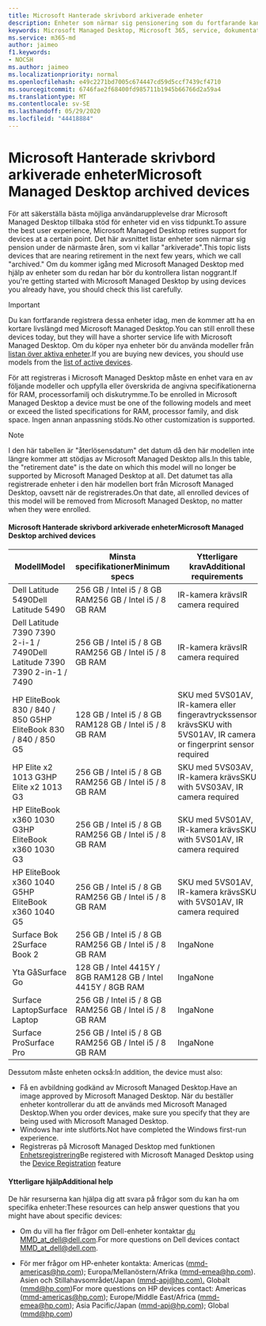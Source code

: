```yaml
---
title: Microsoft Hanterade skrivbord arkiverade enheter
description: Enheter som närmar sig pensionering som du fortfarande kan registrera dig men kommer att ha en förkortad livslängd
keywords: Microsoft Managed Desktop, Microsoft 365, service, dokumentation
ms.service: m365-md
author: jaimeo
f1.keywords:
- NOCSH
ms.author: jaimeo
ms.localizationpriority: normal
ms.openlocfilehash: e49c2271bd7005c674447cd59d5ccf7439cf4710
ms.sourcegitcommit: 6746fae2f68400fd985711b1945b66766d2a59a4
ms.translationtype: MT
ms.contentlocale: sv-SE
ms.lasthandoff: 05/29/2020
ms.locfileid: "44418884"
---
```

# <a name="microsoft-managed-desktop-archived-devices"></a><span data-ttu-id="65c2f-104">Microsoft Hanterade skrivbord arkiverade enheter</span><span class="sxs-lookup"><span data-stu-id="65c2f-104">Microsoft Managed Desktop archived devices</span></span>

<span data-ttu-id="65c2f-105">För att säkerställa bästa möjliga användarupplevelse drar Microsoft Managed Desktop tillbaka stöd för enheter vid en viss tidpunkt.</span><span class="sxs-lookup"><span data-stu-id="65c2f-105">To assure the best user experience, Microsoft Managed Desktop retires support for devices at a certain point.</span></span> <span data-ttu-id="65c2f-106">Det här avsnittet listar enheter som närmar sig pension under de närmaste åren, som vi kallar "arkiverade".</span><span class="sxs-lookup"><span data-stu-id="65c2f-106">This topic lists devices that are nearing retirement in the next few years, which we call "archived."</span></span> <span data-ttu-id="65c2f-107">Om du kommer igång med Microsoft Managed Desktop med hjälp av enheter som du redan har bör du kontrollera listan noggrant.</span><span class="sxs-lookup"><span data-stu-id="65c2f-107">If you're getting started with Microsoft Managed Desktop by using devices you already have, you should check this list carefully.</span></span>

>[!IMPORTANT]
><span data-ttu-id="65c2f-108">Du kan fortfarande registrera dessa enheter idag, men de kommer att ha en kortare livslängd med Microsoft Managed Desktop.</span><span class="sxs-lookup"><span data-stu-id="65c2f-108">You can still enroll these devices today, but they will have a shorter service life with Microsoft Managed Desktop.</span></span> <span data-ttu-id="65c2f-109">Om du köper nya enheter bör du använda modeller från [listan över aktiva enheter](./device-list.md).</span><span class="sxs-lookup"><span data-stu-id="65c2f-109">If you are buying new devices, you should use models from the [list of active devices](./device-list.md).</span></span>

<!-- Microsoft 365 E5; Device as a Service -->
<!-- Split from device & technologies topic. Destination topic for aka.ms/device-list  -->
<span data-ttu-id="65c2f-110">För att registreras i Microsoft Managed Desktop måste en enhet vara en av följande modeller och uppfylla eller överskrida de angivna specifikationerna för RAM, processorfamilj och diskutrymme.</span><span class="sxs-lookup"><span data-stu-id="65c2f-110">To be enrolled in Microsoft Managed Desktop a device must be one of the following models and meet or exceed the listed specifications for RAM, processor family, and disk space.</span></span> <span data-ttu-id="65c2f-111">Ingen annan anpassning stöds.</span><span class="sxs-lookup"><span data-stu-id="65c2f-111">No other customization is supported.</span></span>



>[!NOTE]
><span data-ttu-id="65c2f-112">I den här tabellen är "återlösensdatum" det datum då den här modellen inte längre kommer att stödjas av Microsoft Managed Desktop alls.</span><span class="sxs-lookup"><span data-stu-id="65c2f-112">In this table, the "retirement date" is the date on which this model will no longer be supported by Microsoft Managed Desktop at all.</span></span> <span data-ttu-id="65c2f-113">Det datumet tas alla registrerade enheter i den här modellen bort från Microsoft Managed Desktop, oavsett när de registrerades.</span><span class="sxs-lookup"><span data-stu-id="65c2f-113">On that date, all enrolled devices of this model will be removed from Microsoft Managed Desktop, no matter when they were enrolled.</span></span>

#### <a name="microsoft-managed-desktop-archived-devices"></a><span data-ttu-id="65c2f-114">Microsoft Hanterade skrivbord arkiverade enheter</span><span class="sxs-lookup"><span data-stu-id="65c2f-114">Microsoft Managed Desktop archived devices</span></span>

| <span data-ttu-id="65c2f-115">Modell</span><span class="sxs-lookup"><span data-stu-id="65c2f-115">Model</span></span>  | <span data-ttu-id="65c2f-116">Minsta specifikationer</span><span class="sxs-lookup"><span data-stu-id="65c2f-116">Minimum specs</span></span>  | <span data-ttu-id="65c2f-117">Ytterligare krav</span><span class="sxs-lookup"><span data-stu-id="65c2f-117">Additional requirements</span></span>  | <span data-ttu-id="65c2f-118">Pensioneringsdatum</span><span class="sxs-lookup"><span data-stu-id="65c2f-118">Retirement date</span></span> |
|---------|---------|---------|---------|
| <span data-ttu-id="65c2f-119">Dell Latitude 5490</span><span class="sxs-lookup"><span data-stu-id="65c2f-119">Dell Latitude 5490</span></span>| <span data-ttu-id="65c2f-120">256 GB / Intel i5 / 8 GB RAM</span><span class="sxs-lookup"><span data-stu-id="65c2f-120">256 GB / Intel i5 / 8 GB RAM</span></span> | <span data-ttu-id="65c2f-121">IR-kamera krävs</span><span class="sxs-lookup"><span data-stu-id="65c2f-121">IR camera required</span></span> | <span data-ttu-id="65c2f-122">**den 9 januari 2023**</span><span class="sxs-lookup"><span data-stu-id="65c2f-122">**Jan 9, 2023**</span></span> |
| <span data-ttu-id="65c2f-123">Dell Latitude 7390 7390 2-i-1 / 7490</span><span class="sxs-lookup"><span data-stu-id="65c2f-123">Dell Latitude 7390 7390 2-in-1 / 7490</span></span> | <span data-ttu-id="65c2f-124">256 GB / Intel i5 / 8 GB RAM</span><span class="sxs-lookup"><span data-stu-id="65c2f-124">256 GB / Intel i5 / 8 GB RAM</span></span>   | <span data-ttu-id="65c2f-125">IR-kamera krävs</span><span class="sxs-lookup"><span data-stu-id="65c2f-125">IR camera required</span></span> | <span data-ttu-id="65c2f-126">**den 9 januari 2023**</span><span class="sxs-lookup"><span data-stu-id="65c2f-126">**Jan 9, 2023**</span></span> |
|<span data-ttu-id="65c2f-127">HP EliteBook 830 / 840 / 850 G5</span><span class="sxs-lookup"><span data-stu-id="65c2f-127">HP EliteBook 830 / 840 / 850 G5</span></span>| <span data-ttu-id="65c2f-128">128 GB / Intel i5 / 8 GB RAM</span><span class="sxs-lookup"><span data-stu-id="65c2f-128">128 GB / Intel i5 / 8 GB RAM</span></span> | <span data-ttu-id="65c2f-129">SKU med 5VS01AV, IR-kamera eller fingeravtryckssensor krävs</span><span class="sxs-lookup"><span data-stu-id="65c2f-129">SKU with 5VS01AV, IR camera or fingerprint sensor required</span></span>  | <span data-ttu-id="65c2f-130">**Den 15 februari 2023**</span><span class="sxs-lookup"><span data-stu-id="65c2f-130">**Feb 15, 2023**</span></span> |
|<span data-ttu-id="65c2f-131">HP Elite x2 1013 G3</span><span class="sxs-lookup"><span data-stu-id="65c2f-131">HP Elite x2 1013 G3</span></span>| <span data-ttu-id="65c2f-132">256 GB / Intel i5 / 8 GB RAM</span><span class="sxs-lookup"><span data-stu-id="65c2f-132">256 GB / Intel i5 / 8 GB RAM</span></span> | <span data-ttu-id="65c2f-133">SKU med 5VS03AV, IR-kamera krävs</span><span class="sxs-lookup"><span data-stu-id="65c2f-133">SKU with 5VS03AV, IR camera required</span></span> |<span data-ttu-id="65c2f-134">**den 14 maj 2023**</span><span class="sxs-lookup"><span data-stu-id="65c2f-134">**May 14, 2023**</span></span> |
|<span data-ttu-id="65c2f-135">HP EliteBook x360 1030 G3</span><span class="sxs-lookup"><span data-stu-id="65c2f-135">HP EliteBook x360 1030 G3</span></span>| <span data-ttu-id="65c2f-136">256 GB / Intel i5 / 8 GB RAM</span><span class="sxs-lookup"><span data-stu-id="65c2f-136">256 GB / Intel i5 / 8 GB RAM</span></span> | <span data-ttu-id="65c2f-137">SKU med 5VS01AV, IR-kamera krävs</span><span class="sxs-lookup"><span data-stu-id="65c2f-137">SKU with 5VS01AV, IR camera required</span></span> |<span data-ttu-id="65c2f-138">**den 14 maj 2023**</span><span class="sxs-lookup"><span data-stu-id="65c2f-138">**May 14, 2023**</span></span> |
|<span data-ttu-id="65c2f-139">HP EliteBook x360 1040 G5</span><span class="sxs-lookup"><span data-stu-id="65c2f-139">HP EliteBook x360 1040 G5</span></span>| <span data-ttu-id="65c2f-140">256 GB / Intel i5 / 8 GB RAM</span><span class="sxs-lookup"><span data-stu-id="65c2f-140">256 GB / Intel i5 / 8 GB RAM</span></span> | <span data-ttu-id="65c2f-141">SKU med 5VS01AV, IR-kamera krävs</span><span class="sxs-lookup"><span data-stu-id="65c2f-141">SKU with 5VS01AV, IR camera required</span></span> | <span data-ttu-id="65c2f-142">**den 23 oktober 2023**</span><span class="sxs-lookup"><span data-stu-id="65c2f-142">**Oct 23, 2023**</span></span> |
|<span data-ttu-id="65c2f-143">Surface Bok 2</span><span class="sxs-lookup"><span data-stu-id="65c2f-143">Surface Book 2</span></span>| <span data-ttu-id="65c2f-144">256 GB / Intel i5 / 8 GB RAM</span><span class="sxs-lookup"><span data-stu-id="65c2f-144">256 GB / Intel i5 / 8 GB RAM</span></span> | <span data-ttu-id="65c2f-145">Inga</span><span class="sxs-lookup"><span data-stu-id="65c2f-145">None</span></span> | <span data-ttu-id="65c2f-146">**Den 16 november 2022**</span><span class="sxs-lookup"><span data-stu-id="65c2f-146">**Nov 16, 2022**</span></span> |
|<span data-ttu-id="65c2f-147">Yta Gå</span><span class="sxs-lookup"><span data-stu-id="65c2f-147">Surface Go</span></span>| <span data-ttu-id="65c2f-148">128 GB / Intel 4415Y / 8GB RAM</span><span class="sxs-lookup"><span data-stu-id="65c2f-148">128 GB / Intel 4415Y / 8GB RAM</span></span> | <span data-ttu-id="65c2f-149">Inga</span><span class="sxs-lookup"><span data-stu-id="65c2f-149">None</span></span> | <span data-ttu-id="65c2f-150">**Den 2 augusti 2023**</span><span class="sxs-lookup"><span data-stu-id="65c2f-150">**Aug 2, 2023**</span></span> |
|<span data-ttu-id="65c2f-151">Surface Laptop</span><span class="sxs-lookup"><span data-stu-id="65c2f-151">Surface Laptop</span></span>| <span data-ttu-id="65c2f-152">256 GB / Intel i5 / 8 GB RAM</span><span class="sxs-lookup"><span data-stu-id="65c2f-152">256 GB / Intel i5 / 8 GB RAM</span></span> | <span data-ttu-id="65c2f-153">Inga</span><span class="sxs-lookup"><span data-stu-id="65c2f-153">None</span></span> | <span data-ttu-id="65c2f-154">**den 20 maj 2022**</span><span class="sxs-lookup"><span data-stu-id="65c2f-154">**May 20, 2022**</span></span> |
|<span data-ttu-id="65c2f-155">Surface Pro</span><span class="sxs-lookup"><span data-stu-id="65c2f-155">Surface Pro</span></span>| <span data-ttu-id="65c2f-156">256 GB / Intel i5 / 8 GB RAM</span><span class="sxs-lookup"><span data-stu-id="65c2f-156">256 GB / Intel i5 / 8 GB RAM</span></span> | <span data-ttu-id="65c2f-157">Inga</span><span class="sxs-lookup"><span data-stu-id="65c2f-157">None</span></span> | <span data-ttu-id="65c2f-158">**den 15 juni 2022**</span><span class="sxs-lookup"><span data-stu-id="65c2f-158">**Jun 15, 2022**</span></span> |


<span data-ttu-id="65c2f-159">Dessutom måste enheten också:</span><span class="sxs-lookup"><span data-stu-id="65c2f-159">In addition, the device must also:</span></span>

- <span data-ttu-id="65c2f-160">Få en avbildning godkänd av Microsoft Managed Desktop.</span><span class="sxs-lookup"><span data-stu-id="65c2f-160">Have an image approved by Microsoft Managed Desktop.</span></span> <span data-ttu-id="65c2f-161">När du beställer enheter kontrollerar du att de används med Microsoft Managed Desktop.</span><span class="sxs-lookup"><span data-stu-id="65c2f-161">When you order devices, make sure you specify that they are being used with Microsoft Managed Desktop.</span></span>
- <span data-ttu-id="65c2f-162">Windows har inte slutförts.</span><span class="sxs-lookup"><span data-stu-id="65c2f-162">Not have completed the Windows first-run experience.</span></span>
- <span data-ttu-id="65c2f-163">Registreras på Microsoft Managed Desktop med funktionen [Enhetsregistrering](https://aka.ms/mmddrhelp)</span><span class="sxs-lookup"><span data-stu-id="65c2f-163">Be registered with Microsoft Managed Desktop using the [Device Registration](https://aka.ms/mmddrhelp) feature</span></span>

#### <a name="additional-help"></a><span data-ttu-id="65c2f-164">Ytterligare hjälp</span><span class="sxs-lookup"><span data-stu-id="65c2f-164">Additional help</span></span>

<span data-ttu-id="65c2f-165">De här resurserna kan hjälpa dig att svara på frågor som du kan ha om specifika enheter:</span><span class="sxs-lookup"><span data-stu-id="65c2f-165">These resources can help answer questions that you might have about specific devices:</span></span>

- <span data-ttu-id="65c2f-166">Om du vill ha fler frågor om Dell-enheter kontaktar [du MMD_at_dell@dell.com](mailto:MMD_at_dell@dell.com).</span><span class="sxs-lookup"><span data-stu-id="65c2f-166">For more questions on Dell devices contact [MMD_at_dell@dell.com](mailto:MMD_at_dell@dell.com).</span></span>

- <span data-ttu-id="65c2f-167">För mer frågor om HP-enheter kontakta: Americas ([mmd-americas@hp.com](mailto:mmd-americas@hp.com)); Europa/Mellanöstern/Afrika ([mmd-emea@hp.com](mailto:mmd-emea@hp.com)). Asien och Stillahavsområdet/Japan ([mmd-apj@hp.com).](mailto:mmd-apj@hp.com) Globalt ([mmd@hp.com](mailto:mmd@hp.com))</span><span class="sxs-lookup"><span data-stu-id="65c2f-167">For more questions on HP devices contact: Americas ([mmd-americas@hp.com](mailto:mmd-americas@hp.com)); Europe/Middle East/Africa ([mmd-emea@hp.com](mailto:mmd-emea@hp.com)); Asia Pacific/Japan ([mmd-apj@hp.com](mailto:mmd-apj@hp.com)); Global ([mmd@hp.com](mailto:mmd@hp.com))</span></span>
